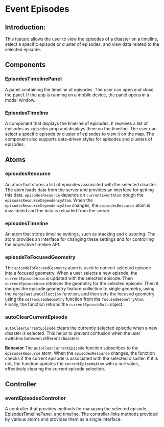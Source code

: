 # Event Episodes

## Introduction:

This feature allows the user to view the episodes of a disaster on a timeline, select a specific episode or cluster of episodes, and view data related to the selected episode.

## Components

### EpisodesTimelinePanel

A panel containing the timeline of episodes. The user can open and close the panel. If the app is running on a mobile device, the panel opens in a modal window.

### EpisodesTimeline

A component that displays the timeline of episodes. It receives a list of episodes as `episodes` prop and displays them on the timeline. The user can select a specific episode or cluster of episodes to view it on the map. The component also supports data-driven styles for episodes and clusters of episodes.

## Atoms

### episodesResource

An atom that stores a list of episodes associated with the selected disaster. The atom loads data from the server and provides an interface for getting this data. `episodesResource` depends on `currentEventAtom` trough the `episodesResourceDependencyAtom`.
When the `episodesResourceDependencyAtom` changes, the `episodesResource` atom is invalidated and the data is reloaded from the server.

### episodesTimeline

An atom that stores timeline settings, such as stacking and clustering. The atom provides an interface for changing these settings and for controlling the imperative timeline API.

### episodeToFocusedGeometry

The `episodeToFocusedGeometry` atom is used to convert selected episode into a focused geometry.
When a user selects a new episode, the `currentEpisodeAtom` is updated with the selected episode. Then `currentEpisodeAtom` retrieves the geometry for the selected episode.
Then it merges the episode geometry feature collection to single geometry, using the `mergeFeatureCollection` function, and then sets the focused geometry using the `setFocusedGeometry` function from the `focusedGeometryAtom`. Finally, the function returns the `currentEpisodeData` object.

### autoClearCurrentEpisode

`autoClearCurrentEpisode` clears the currently selected episode when a new disaster is selected. This helps to prevent confusion when the user switches between different disasters.

**Behavior**
The `autoClearCurrentEpisode` function subscribes to the `episodesResource` atom. When the `episodesResource` changes, the function checks if the current episode is associated with the selected disaster. If it is not, the function updates the `currentEpisodeAtom` with a null value, effectively clearing the current episode selection.

## Controller

### eventEpisodesController

A controller that provides methods for managing the selected episode, EpisodesTimelinePanel, and timeline. The controller links methods provided by various atoms and provides them as a single interface.
